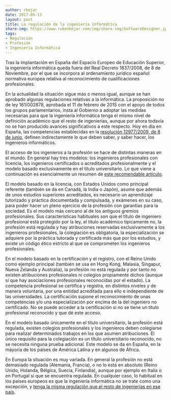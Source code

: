 ```yaml
---
author: rbejar
date: 2017-05-13
layout: post
title: La regulación de la ingeniería informática
share-img: https://www.rubenbejar.com/img/share-img/SoftwareDesigner.jpg
tags:
- Regulación
- Profesión
- Ingeniería Informática
---
```


Tras la implantación en España del Espacio Europeo de Educación Superior, la ingeniería informática queda fuera del Real Decreto 1837/2008, de 8 de Noviembre, por el que se incorpora al ordenamiento jurídico español normativa europea relativa al reconocimiento de cualificaciones profesionales. 

En la actualidad la situación sigue más o menos igual, aunque se han aprobado algunas regulaciones relativas a la informática. La proposición no de ley 161/002878, aprobada el 11 de febrero de 2015 con el apoyo de todos los grupos parlamentarios, insta al Gobierno a adoptar las medidas necesarias para que la ingeniería informática tenga el mismo nivel de definición académico que el resto de ingenierías, aunque por ahora todavía no se han producido avances significativos a este respecto. Hoy en día en España, las competencias establecidas en la [resolución 12977/2009, de 8 de junio](https://www.boe.es/boe/dias/2009/08/04/pdfs/BOE-A-2009-12977.pdf), definen indirectamente lo que deben saber, y saber hacer, los ingenieros informáticos.

El acceso de los ingenieros a la profesión se hace de distintas maneras en el mundo. En general hay tres modelos: los ingenieros profesionales con licencia, los ingenieros certificados o acreditados profesionalmente y el modelo basado exclusivamente en el título universitario. Lo que viene a continuación es esencialmente un resumen de [este recomendable artículo](https://www.icai.es/articulo-revista/el-acceso-de-los-ingenieros-al-ejercicio-de-la-profesion-en-los-principales-paises).

El modelo basado en la licencia, con Estados Unidos como principal referente (también se da en Canadá, la India o Japón), asume que además de unos estudios superiores acreditados, es necesario un aprendizaje tutorizado y práctica documentada y compulsada, y exámenes en su caso, para poder hacer un pleno ejercicio de la profesión con garantías para la sociedad. Es el modelo más cercano al de los antiguos gremios profesionales. Sus características habituales son que el título de ingeniero profesional está protegido por la ley, el título académico típicamente no, la profesión está regulada y hay atribuciones reservadas exclusivamente a los ingenieros profesionales, la colegiación es obligatoria, la especialización se adquiere por la práctica tutorada y certificada más que por los estudios, y existe un código ético estricto al que se comprometen los ingenieros profesionales.

En el modelo basado en la certificación y el registro, con el Reino Unido como ejemplo principal (también se usa en Hong Kong, Malasia, Singapur, Nueva Zelanda y Australia), la profesión no está regulada y por tanto no existen atribuciones profesionales ni colegios propiamente dichos (aunque sí que hay asociaciones profesionales reconocidas por el estado). La competencia profesional se certifica y registra, en distintos niveles y de manera voluntaria, por una entidad acreditada para ello e independiente de las universidades. La certificación supone el reconocimiento de unas competencias y/o una especialización por encima de la del ingeniero no certificado. No se puede acceder a la certificación si no se tiene un título profesional reconocido y que dé este acceso.

En el modelo basado únicamente en el título universitario, la profesión está regulada, existen colegios profesionales y los ingenieros deben colegiarse para realizar determinados trabajos en los que asumen atribuciones. El único requisito para la colegiación es un título universitario reconocido, no se necesita ninguna prueba adicional. Este modelo se da en España, en la mayoría de los países de América Latina y en algunos de África.

En Europa la situación es muy variada. En general la profesión no está demasiado regulada (Alemania, Francia), o no lo está en absoluto (Reino Unido, Holanda, Bélgica, Suecia, Finlandia), aunque por ejemplo en Italia o en Portugal sí que se encuentra regulada. En cualquier caso, lo habitual en los países europeos es que la ingeniería informática no se trate como una excepción, y [tenga la misma regulación que el resto de ingenierías en ese país](http://www.ccii.es/noticias/297-regulacion-informatica-anormal-situacion-ingenieria-informatica-espana-union-europea-informatica-no-puede-esperar-informaticasolucionya).
